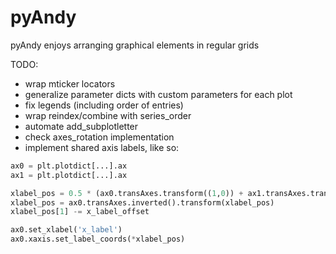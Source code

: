 # pyAndy
pyAndy enjoys arranging graphical elements in regular grids


TODO:
* wrap mticker locators
* generalize parameter dicts with custom parameters for each plot
* fix legends (including order of entries)
* wrap reindex/combine with series_order
* automate add_subplotletter
* check axes_rotation implementation
* implement shared axis labels, like so:

```python
ax0 = plt.plotdict[...].ax
ax1 = plt.plotdict[...].ax

xlabel_pos = 0.5 * (ax0.transAxes.transform((1,0)) + ax1.transAxes.transform((0,0)))
xlabel_pos = ax0.transAxes.inverted().transform(xlabel_pos)
xlabel_pos[1] -= x_label_offset

ax0.set_xlabel('x_label')
ax0.xaxis.set_label_coords(*xlabel_pos)
```
